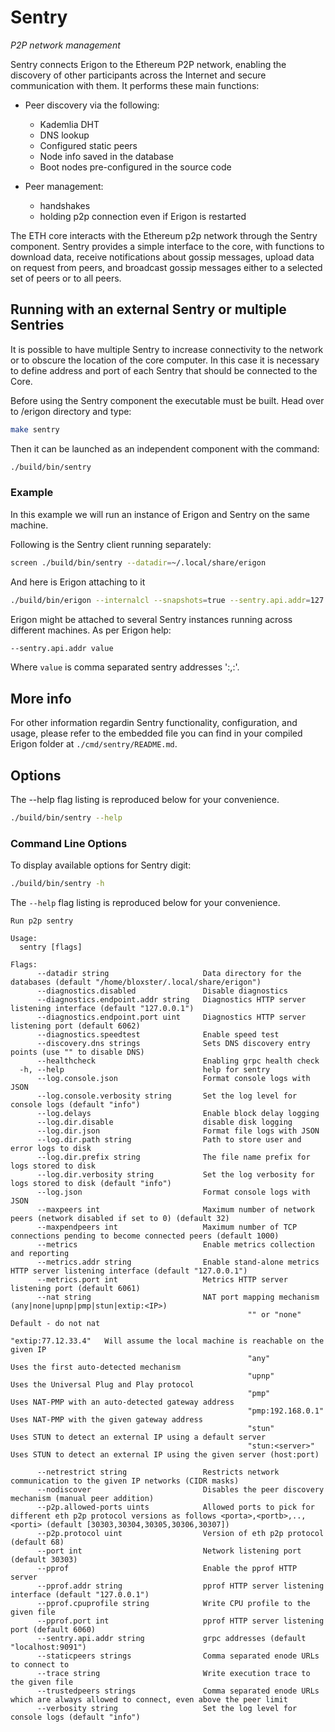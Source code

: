 # Sentry
*P2P network management*

Sentry connects Erigon to the Ethereum P2P network, enabling the discovery of other participants across the Internet and secure communication with them. It performs these main functions: 

- Peer discovery via the following:
    - Kademlia DHT
    - DNS lookup
    - Configured static peers
    - Node info saved in the database
    - Boot nodes pre-configured in the source code

- Peer management:
    - handshakes
    - holding p2p connection even if Erigon is restarted

The ETH core interacts with the Ethereum p2p network through the Sentry component. Sentry provides a simple interface to the core, with functions to download data, receive notifications about gossip messages, upload data on request from peers, and broadcast gossip messages either to a selected set of peers or to all peers.

## Running with an external Sentry or multiple Sentries

It is possible to have multiple Sentry to increase connectivity to the network or to obscure the location of the core computer. In this case it is necessary to define address and port of each Sentry that should be connected to the Core.

Before using the Sentry component the executable must be built. Head over to /erigon directory and type:

```bash
make sentry
```

Then it can be launched as an independent component with the command:

```bash
./build/bin/sentry
```

### Example

In this example we will run an instance of Erigon and Sentry on the same machine.

Following is the Sentry client running separately:  

```bash
screen ./build/bin/sentry --datadir=~/.local/share/erigon
```

And here is Erigon attaching to it

```bash
./build/bin/erigon --internalcl --snapshots=true --sentry.api.addr=127.0.0.1:9091
```

Erigon might be attached to several Sentry instances running across different machines. As per Erigon help:

```bash
--sentry.api.addr value
```
Where `value` is comma separated sentry addresses '<host>:<port>,<host>:<port>'.

## More info

For other information regardin Sentry functionality, configuration, and usage, please refer to the embedded file you can find in your compiled Erigon folder at `./cmd/sentry/README.md`.

## Options

The --help flag listing is reproduced below for your convenience.

```bash
./build/bin/sentry --help
```

### Command Line Options

To display available options for Sentry digit:

```bash
./build/bin/sentry -h
```

The `--help` flag listing is reproduced below for your convenience.


```
Run p2p sentry

Usage:
  sentry [flags]

Flags:
      --datadir string                     Data directory for the databases (default "/home/bloxster/.local/share/erigon")
      --diagnostics.disabled               Disable diagnostics
      --diagnostics.endpoint.addr string   Diagnostics HTTP server listening interface (default "127.0.0.1")
      --diagnostics.endpoint.port uint     Diagnostics HTTP server listening port (default 6062)
      --diagnostics.speedtest              Enable speed test
      --discovery.dns strings              Sets DNS discovery entry points (use "" to disable DNS)
      --healthcheck                        Enabling grpc health check
  -h, --help                               help for sentry
      --log.console.json                   Format console logs with JSON
      --log.console.verbosity string       Set the log level for console logs (default "info")
      --log.delays                         Enable block delay logging
      --log.dir.disable                    disable disk logging
      --log.dir.json                       Format file logs with JSON
      --log.dir.path string                Path to store user and error logs to disk
      --log.dir.prefix string              The file name prefix for logs stored to disk
      --log.dir.verbosity string           Set the log verbosity for logs stored to disk (default "info")
      --log.json                           Format console logs with JSON
      --maxpeers int                       Maximum number of network peers (network disabled if set to 0) (default 32)
      --maxpendpeers int                   Maximum number of TCP connections pending to become connected peers (default 1000)
      --metrics                            Enable metrics collection and reporting
      --metrics.addr string                Enable stand-alone metrics HTTP server listening interface (default "127.0.0.1")
      --metrics.port int                   Metrics HTTP server listening port (default 6061)
      --nat string                         NAT port mapping mechanism (any|none|upnp|pmp|stun|extip:<IP>)
                                           			 "" or "none"         Default - do not nat
                                           			 "extip:77.12.33.4"   Will assume the local machine is reachable on the given IP
                                           			 "any"                Uses the first auto-detected mechanism
                                           			 "upnp"               Uses the Universal Plug and Play protocol
                                           			 "pmp"                Uses NAT-PMP with an auto-detected gateway address
                                           			 "pmp:192.168.0.1"    Uses NAT-PMP with the given gateway address
                                           			 "stun"               Uses STUN to detect an external IP using a default server
                                           			 "stun:<server>"      Uses STUN to detect an external IP using the given server (host:port)
                                           
      --netrestrict string                 Restricts network communication to the given IP networks (CIDR masks)
      --nodiscover                         Disables the peer discovery mechanism (manual peer addition)
      --p2p.allowed-ports uints            Allowed ports to pick for different eth p2p protocol versions as follows <porta>,<portb>,..,<porti> (default [30303,30304,30305,30306,30307])
      --p2p.protocol uint                  Version of eth p2p protocol (default 68)
      --port int                           Network listening port (default 30303)
      --pprof                              Enable the pprof HTTP server
      --pprof.addr string                  pprof HTTP server listening interface (default "127.0.0.1")
      --pprof.cpuprofile string            Write CPU profile to the given file
      --pprof.port int                     pprof HTTP server listening port (default 6060)
      --sentry.api.addr string             grpc addresses (default "localhost:9091")
      --staticpeers strings                Comma separated enode URLs to connect to
      --trace string                       Write execution trace to the given file
      --trustedpeers strings               Comma separated enode URLs which are always allowed to connect, even above the peer limit
      --verbosity string                   Set the log level for console logs (default "info")
```
